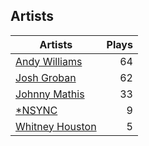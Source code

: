 ## Artists
Artists | Plays 
----- | -----: 
[Andy Williams](/artists/andy-williams-16425) | 64
[Josh Groban](/artists/josh-groban-58260) | 62
[Johnny Mathis](/artists/johnny-mathis-14581) | 33
[*NSYNC](/artists/nsync-31882) | 9
[Whitney Houston](/artists/whitney-houston-87166) | 5

